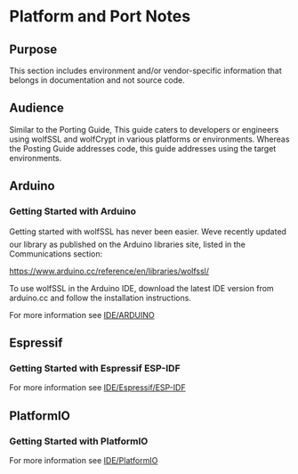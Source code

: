 # Platform and Port Notes

## Purpose

This section includes environment and/or vendor-specific information
that belongs in documentation and not source code.

## Audience

Similar to the Porting Guide, This guide caters to developers or engineers using wolfSSL and wolfCrypt in various platforms or environments.
Whereas the Posting Guide addresses code, this guide addresses using the target
environments.

## Arduino

### Getting Started with Arduino

Getting started with wolfSSL has never been easier. Weve recently updated our library as published on the Arduino libraries site, listed in the Communications section:

https://www.arduino.cc/reference/en/libraries/wolfssl/

To use wolfSSL in the Arduino IDE, download the latest IDE version from arduino.cc and follow the installation instructions.

For more information see [IDE/ARDUINO](https://github.com/wolfSSL/wolfssl/tree/master/IDE/ARDUINO)

## Espressif

### Getting Started with Espressif ESP-IDF

For more information see [IDE/Espressif/ESP-IDF](https://github.com/wolfSSL/wolfssl/blob/master/IDE/Espressif/ESP-IDF/README.md)

## PlatformIO

### Getting Started with PlatformIO

For more information see [IDE/PlatformIO](https://github.com/wolfSSL/wolfssl/tree/master/IDE/PlatformIO)